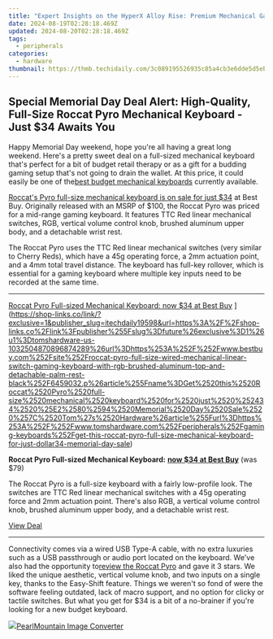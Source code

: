 ```yaml
---
title: "Expert Insights on the HyperX Alloy Rise: Premium Mechanical Gaming Keyboard with Enhanced Magnetic Personalization - Is It Worth Your Investment?"
date: 2024-08-19T02:28:18.469Z
updated: 2024-08-20T02:28:18.469Z
tags:
  - peripherals
categories:
  - hardware
thumbnail: https://thmb.techidaily.com/3c089195526935c85a4cb3e6dde5d5ebf9d1e09e8343d1ce6aea5ca384c30ca3.jpg
---
```


## Special Memorial Day Deal Alert: High-Quality, Full-Size Roccat Pyro Mechanical Keyboard - Just $34 Awaits You

Happy Memorial Day weekend, hope you're all having a great long weekend. Here's a pretty sweet deal on a full-sized mechanical keyboard that's perfect for a bit of budget retail therapy or as a gift for a budding gaming setup that's not going to drain the wallet. At this price, it could easily be one of the[best budget mechanical keyboards](https://tools.techidaily.com) currently available.

[Roccat's Pyro full-size mechanical keyboard is on sale for just $34](https://shop-links.co/link/?exclusive=1&publisher_slug=itechdaily19598&url=https%3A%2F%2Fshop-links.co%2Flink%3Fpublisher%255Fslug%3Dfuture%26exclusive%3D1%26u1%3Dtomshardware-us-8696838987343328963%26url%3Dhttps%253A%252F%252Fwww.bestbuy.com%252Fsite%252Froccat-pyro-full-size-wired-mechanical-linear-switch-gaming-keyboard-with-rgb-brushed-aluminum-top-and-detachable-palm-rest-black%252F6459032.p%26article%255Fname%3DGet%2520this%2520Roccat%2520Pyro%2520full-size%2520mechanical%2520keyboard%2520for%2520just%2520%252434%2520%25E2%2580%2594%2520Memorial%2520Day%2520Sale%2520%257C%2520Tom%27s%2520Hardware%26article%255Furl%3Dhttps%253A%252F%252Fwww.tomshardware.com%252Fperipherals%252Fgaming-keyboards%252Fget-this-roccat-pyro-full-size-mechanical-keyboard-for-just-dollar34-memorial-day-sale) at Best Buy. Originally released with an MSRP of $100, the Roccat Pyro was priced for a mid-range gaming keyboard. It features TTC Red linear mechanical switches, RGB, vertical volume control knob, brushed aluminum upper body, and a detachable wrist rest.

 The Roccat Pyro uses the TTC Red linear mechanical switches (very similar to Cherry Reds), which have a 45g operating force, a 2mm actuation point, and a 4mm total travel distance. The keyboard has full-key rollover, which is essential for a gaming keyboard where multiple key inputs need to be recorded at the same time.

---

[Roccat Pyro Full-sized Mechanical Keyboard: now $34 at Best Buy](https://cdn.mos.cms.futurecdn.net/ruMLBvEX8HyyCQo4XGKPuc-200-100.png "Roccat Pyro Full-sized Mechanical Keyboard: now $34 at Best Buy") ](https://shop-links.co/link/?exclusive=1&publisher_slug=itechdaily19598&url=https%3A%2F%2Fshop-links.co%2Flink%3Fpublisher%255Fslug%3Dfuture%26exclusive%3D1%26u1%3Dtomshardware-us-1032504870896874289%26url%3Dhttps%253A%252F%252Fwww.bestbuy.com%252Fsite%252Froccat-pyro-full-size-wired-mechanical-linear-switch-gaming-keyboard-with-rgb-brushed-aluminum-top-and-detachable-palm-rest-black%252F6459032.p%26article%255Fname%3DGet%2520this%2520Roccat%2520Pyro%2520full-size%2520mechanical%2520keyboard%2520for%2520just%2520%252434%2520%25E2%2580%2594%2520Memorial%2520Day%2520Sale%2520%257C%2520Tom%27s%2520Hardware%26article%255Furl%3Dhttps%253A%252F%252Fwww.tomshardware.com%252Fperipherals%252Fgaming-keyboards%252Fget-this-roccat-pyro-full-size-mechanical-keyboard-for-just-dollar34-memorial-day-sale)

**Roccat Pyro Full-sized Mechanical Keyboard:** [**now $34 at Best Buy**](https://shop-links.co/link/?exclusive=1&publisher_slug=itechdaily19598&url=https%3A%2F%2Fshop-links.co%2Flink%3Fpublisher%255Fslug%3Dfuture%26exclusive%3D1%26u1%3Dtomshardware-us-6117647949291384562%26url%3Dhttps%253A%252F%252Fwww.bestbuy.com%252Fsite%252Froccat-pyro-full-size-wired-mechanical-linear-switch-gaming-keyboard-with-rgb-brushed-aluminum-top-and-detachable-palm-rest-black%252F6459032.p%26article%255Fname%3DGet%2520this%2520Roccat%2520Pyro%2520full-size%2520mechanical%2520keyboard%2520for%2520just%2520%252434%2520%25E2%2580%2594%2520Memorial%2520Day%2520Sale%2520%257C%2520Tom%27s%2520Hardware%26article%255Furl%3Dhttps%253A%252F%252Fwww.tomshardware.com%252Fperipherals%252Fgaming-keyboards%252Fget-this-roccat-pyro-full-size-mechanical-keyboard-for-just-dollar34-memorial-day-sale) (was $79)  
  
 The Roccat Pyro is a full-size keyboard with a fairly low-profile look. The switches are TTC Red linear mechanical switches with a 45g operating force and 2mm actuation point. There's also RGB, a vertical volume control knob, brushed aluminum upper body, and a detachable wrist rest.

[View Deal](https://shop-links.co/link/?exclusive=1&publisher_slug=itechdaily19598&url=https%3A%2F%2Fshop-links.co%2Flink%3Fpublisher%255Fslug%3Dfuture%26exclusive%3D1%26u1%3Dtomshardware-us-1032504870896874289%26url%3Dhttps%253A%252F%252Fwww.bestbuy.com%252Fsite%252Froccat-pyro-full-size-wired-mechanical-linear-switch-gaming-keyboard-with-rgb-brushed-aluminum-top-and-detachable-palm-rest-black%252F6459032.p%26article%255Fname%3DGet%2520this%2520Roccat%2520Pyro%2520full-size%2520mechanical%2520keyboard%2520for%2520just%2520%252434%2520%25E2%2580%2594%2520Memorial%2520Day%2520Sale%2520%257C%2520Tom%27s%2520Hardware%26article%255Furl%3Dhttps%253A%252F%252Fwww.tomshardware.com%252Fperipherals%252Fgaming-keyboards%252Fget-this-roccat-pyro-full-size-mechanical-keyboard-for-just-dollar34-memorial-day-sale)

---

 Connectivity comes via a wired USB Type-A cable, with no extra luxuries such as a USB passthrough or audio port located on the keyboard. We've also had the opportunity to[review the Roccat Pyro](https://tools.techidaily.com) and gave it 3 stars. We liked the unique aesthetic, vertical volume knob, and two inputs on a single key, thanks to the Easy-Shift feature. Things we weren't so fond of were the software feeling outdated, lack of macro support, and no option for clicky or tactile switches. But what you get for $34 is a bit of a no-brainer if you're looking for a new budget keyboard.

<ins class="adsbygoogle"
     style="display:block"
     data-ad-format="autorelaxed"
     data-ad-client="ca-pub-7571918770474297"
     data-ad-slot="1223367746"></ins>



<ins class="adsbygoogle"
     style="display:block"
     data-ad-client="ca-pub-7571918770474297"
     data-ad-slot="8358498916"
     data-ad-format="auto"
     data-full-width-responsive="true"></ins>



<!-- affiliate ads begin -->
<a href="https://secure.2checkout.com/order/checkout.php?PRODS=4550420&QTY=1&AFFILIATE=108875&CART=1"><img src="https://www.pearlmountainsoft.com/n_img/product/pic/f_02.jpg" border="0">PearlMountain Image Converter</a>
<!-- affiliate ads end -->